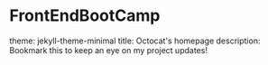 # FrontEndBootCamp

theme: jekyll-theme-minimal
title: Octocat's homepage
description: Bookmark this to keep an eye on my project updates!
